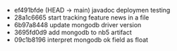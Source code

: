 - ef491bfde (HEAD -> main) javadoc deploymen testing
- 28a1c6665 start tracking feature news in a file
- 6b97a8448 update mongodb driver version
- 3695fd0d9 add mongodb to nb5 artifact
- 09c1b8196 interpret mongodb ok field as float
